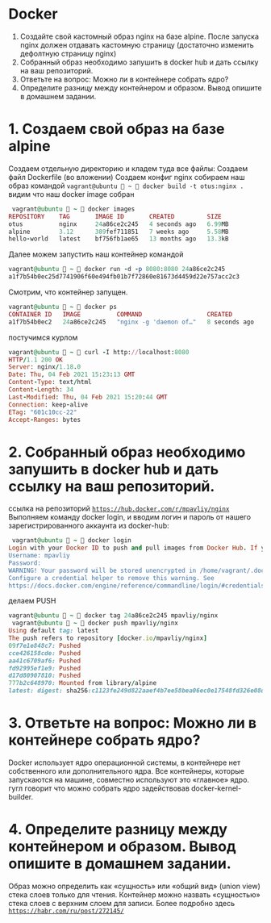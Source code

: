 # Docker
1. Создайте свой кастомный образ nginx на базе alpine. После запуска nginx должен отдавать кастомную страницу (достаточно изменить дефолтную страницу nginx)
2. Собранный образ необходимо запушить в docker hub и дать ссылку на ваш репозиторий.
3. Ответьте на вопрос: Можно ли в контейнере собрать ядро?
4. Определите разницу между контейнером и образом. Вывод опишите в домашнем задании.

# 1. Создаем свой образ на базе alpine
Создаем отдельную директорию и кладем туда все файлы:
Создаем файл Dockerfile (во вложении)
Создаем конфиг nginx
собираем наш образ командой
<code>vagrant@ubuntu  ~  docker build -t otus:nginx .</code>
видим что наш docker image собран 
```ruby
 vagrant@ubuntu  ~  docker images                                                                             
REPOSITORY    TAG       IMAGE ID       CREATED         SIZE
otus          nginx     24a86ce2c245   4 seconds ago   6.99MB
alpine        3.12      389fef711851   7 weeks ago     5.58MB
hello-world   latest    bf756fb1ae65   13 months ago   13.3kB
```
Далее можем запустить наш контейнер командой
```ruby
vagrant@ubuntu  ~  docker run -d -p 8080:8080 24a86ce2c245                                            
a1f7b54b0ec25d7741906f60e494fb01b7f72860e81673d4459d22e757acc2c3
```
Смотрим, что контейнер запущен.
```ruby
vagrant@ubuntu  ~  docker ps                                                                                   
CONTAINER ID   IMAGE          COMMAND                  CREATED         STATUS         PORTS                    NAMES
a1f7b54b0ec2   24a86ce2c245   "nginx -g 'daemon of…"   8 seconds ago   Up 7 seconds   0.0.0.0:8080->8080/tcp   priceless_rubin
```
постучимся курлом
```ruby
vagrant@ubuntu  ~  curl -I http://localhost:8080                                                                
HTTP/1.1 200 OK
Server: nginx/1.18.0
Date: Thu, 04 Feb 2021 15:23:13 GMT
Content-Type: text/html
Content-Length: 34
Last-Modified: Thu, 04 Feb 2021 15:20:44 GMT
Connection: keep-alive
ETag: "601c10cc-22"
Accept-Ranges: bytes
```
# 2. Собранный образ необходимо запушить в docker hub и дать ссылку на ваш репозиторий.
ссылка на репозиторий
<code>https://hub.docker.com/r/mpavliy/nginx</code>
Выполняем команду docker login, и вводим логин и пароль от нашего зарегистрированного аккаунта из docker-hub:
```ruby
 vagrant@ubuntu  ~  docker login                                                                   
Login with your Docker ID to push and pull images from Docker Hub. If you don't have a Docker ID, head over to https://hub.docker.com to create one.
Username: mpavliy
Password:
WARNING! Your password will be stored unencrypted in /home/vagrant/.docker/config.json.
Configure a credential helper to remove this warning. See
https://docs.docker.com/engine/reference/commandline/login/#credentials-store
```
делаем PUSH
```ruby
vagrant@ubuntu  ~  docker tag 24a86ce2c245 mpavliy/nginx                                                 
 vagrant@ubuntu  ~  docker push mpavliy/nginx                                                       
Using default tag: latest
The push refers to repository [docker.io/mpavliy/nginx]
09f7e1e848c7: Pushed
cce426158cde: Pushed
aa41c6709af6: Pushed
fd92995ef1e9: Pushed
d17d80907810: Pushed
777b2c648970: Mounted from library/alpine
latest: digest: sha256:c1123fe249d822aaef4b7ee58bea06ec0e17548fd326e08dd025b20bb989f030 size: 1566
```
# 3. Ответьте на вопрос: Можно ли в контейнере собрать ядро?
Docker использует ядро операционной системы, в контейнере нет собственного или дополнительного ядра. Все контейнеры, которые запускаются на машине, совместно используют это «главное» ядро. гугл говорит что можно собрать ядро задействовав docker-kernel-builder.
# 4. Определите разницу между контейнером и образом. Вывод опишите в домашнем задании.
Образ можно определить как «сущность» или «общий вид» (union view) стека слоев только для чтения. Контейнер можно назвать «сущностью» стека слоев с верхним слоем для записи. Более подробно здесь <code>https://habr.com/ru/post/272145/</code>
